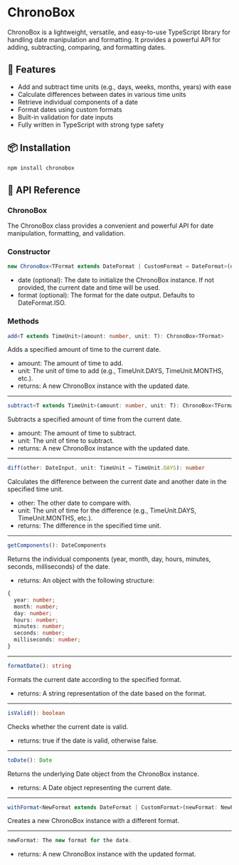 # ChronoBox

ChronoBox is a lightweight, versatile, and easy-to-use TypeScript library for handling date manipulation and formatting. It provides a powerful API for adding, subtracting, comparing, and formatting dates.

## 🚀 Features

- Add and subtract time units (e.g., days, weeks, months, years) with ease
- Calculate differences between dates in various time units
- Retrieve individual components of a date
- Format dates using custom formats
- Built-in validation for date inputs
- Fully written in TypeScript with strong type safety

## 📦 Installation

```bash
npm install chronobox
```

## 📖 API Reference
### ChronoBox
The ChronoBox class provides a convenient and powerful API for date manipulation, formatting, and validation.

### Constructor
```typescript
new ChronoBox<TFormat extends DateFormat | CustomFormat = DateFormat>(date?: DateInput, format?: TFormat)
```
- date (optional): The date to initialize the ChronoBox instance. If not provided, the current date and time will be used.
- format (optional): The format for the date output. Defaults to DateFormat.ISO.

### Methods
```typescript
add<T extends TimeUnit>(amount: number, unit: T): ChronoBox<TFormat>
```
Adds a specified amount of time to the current date.

- amount: The amount of time to add.
- unit: The unit of time to add (e.g., TimeUnit.DAYS, TimeUnit.MONTHS, etc.).
- returns: A new ChronoBox instance with the updated date.
---
```typescript
subtract<T extends TimeUnit>(amount: number, unit: T): ChronoBox<TFormat>
```
Subtracts a specified amount of time from the current date.

- amount: The amount of time to subtract.
- unit: The unit of time to subtract.
- returns: A new ChronoBox instance with the updated date.
---
```typescript
diff(other: DateInput, unit: TimeUnit = TimeUnit.DAYS): number
```
Calculates the difference between the current date and another date in the specified time unit.

- other: The other date to compare with.
- unit: The unit of time for the difference (e.g., TimeUnit.DAYS, TimeUnit.MONTHS, etc.).
- returns: The difference in the specified time unit.
---
```typescript
getComponents(): DateComponents
```
Returns the individual components (year, month, day, hours, minutes, seconds, milliseconds) of the date.

- returns: An object with the following structure: 
```typescript
{
  year: number;
  month: number;
  day: number;
  hours: number;
  minutes: number;
  seconds: number;
  milliseconds: number;
}
```
---
```typescript
formatDate(): string
```
Formats the current date according to the specified format.

- returns: A string representation of the date based on the format.
---
```typescript
isValid(): boolean
```
Checks whether the current date is valid.

- returns: true if the date is valid, otherwise false.
---
```typescript
toDate(): Date
```
Returns the underlying Date object from the ChronoBox instance.

- returns: A Date object representing the current date.

---
```typescript
withFormat<NewFormat extends DateFormat | CustomFormat>(newFormat: NewFormat): ChronoBox<NewFormat>
```

Creates a new ChronoBox instance with a different format.

---
```typescript
newFormat: The new format for the date.
```
- returns: A new ChronoBox instance with the updated format.
